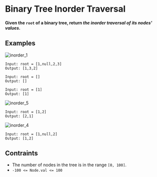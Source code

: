 # Binary Tree Inorder Traversal
#### Given the ```root``` of a binary tree, return *the inorder traversal of its nodes' values*.


## Examples
![inorder_1](https://user-images.githubusercontent.com/66882470/126304520-fb716dff-c6c5-44de-83ef-76d522f43baf.jpg)
```
Input: root = [1,null,2,3]
Output: [1,3,2]
```
```
Input: root = []
Output: []
```
```
Input: root = [1]
Output: [1]
```
![inorder_5](https://user-images.githubusercontent.com/66882470/126304735-b97bf997-eddf-4347-b9a4-3f17e0df53e0.jpg)
```
Input: root = [1,2]
Output: [2,1]
```
![inorder_4](https://user-images.githubusercontent.com/66882470/126304833-fc27970b-8ec6-44b9-839f-6eddfd188366.jpg)
```
Input: root = [1,null,2]
Output: [1,2]
```
## Contraints
* The number of nodes in the tree is in the range ```[0, 100]```.
* ```-100 <= Node.val <= 100```
